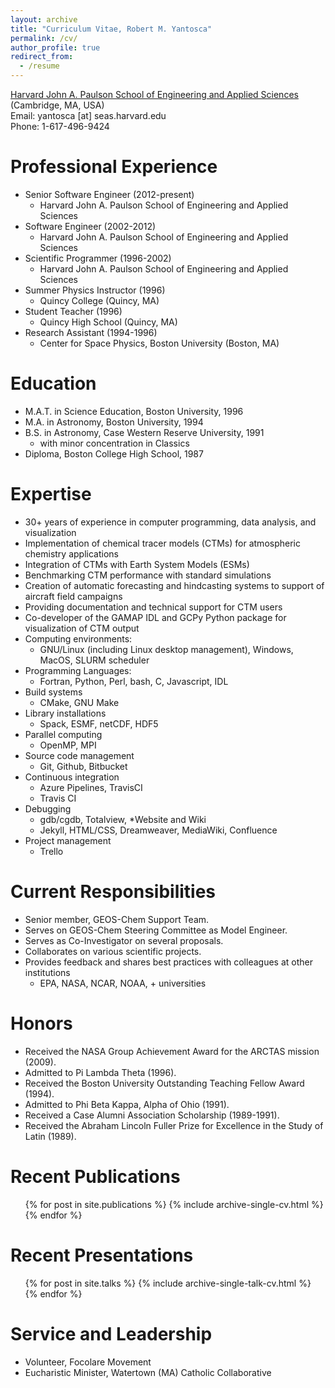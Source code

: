 ```yaml
---
layout: archive
title: "Curriculum Vitae, Robert M. Yantosca"
permalink: /cv/
author_profile: true
redirect_from:
  - /resume
---
```


[Harvard John A. Paulson School of Engineering and Applied Sciences](http://seas.harvard.edu/) (Cambridge, MA, USA)<br />Email: yantosca [at] seas.harvard.edu<br />Phone: 1-617-496-9424

# Professional Experience

* Senior Software Engineer (2012-present)
  * Harvard John A. Paulson School of Engineering and Applied Sciences
* Software Engineer (2002-2012)
  * Harvard John A. Paulson School of Engineering and Applied Sciences
* Scientific Programmer (1996-2002)
  * Harvard John A. Paulson School of Engineering and Applied Sciences
* Summer Physics Instructor (1996)
  * Quincy College (Quincy, MA)
* Student Teacher (1996)
  * Quincy High School (Quincy, MA)
* Research Assistant (1994-1996)
  * Center for Space Physics, Boston University (Boston, MA)

# Education
* M.A.T. in Science Education, Boston University, 1996
* M.A. in Astronomy, Boston University, 1994
* B.S. in Astronomy, Case Western Reserve University, 1991
  * with minor concentration in Classics
* Diploma, Boston College High School, 1987

# Expertise
* 30+ years of experience in computer programming, data analysis, and visualization
* Implementation of chemical tracer models (CTMs) for atmospheric chemistry applications
* Integration of CTMs with Earth System Models (ESMs)
* Benchmarking CTM performance with standard simulations
* Creation of automatic forecasting and hindcasting systems to support of aircraft field campaigns
* Providing documentation and technical support for CTM users
* Co-developer of the GAMAP IDL and GCPy Python package for visualization of CTM output
* Computing environments:
  * GNU/Linux (including Linux desktop management), Windows, MacOS, SLURM scheduler
* Programming Languages:
  * Fortran, Python, Perl, bash, C, Javascript, IDL
* Build systems
  * CMake, GNU Make
* Library installations
  * Spack, ESMF, netCDF, HDF5
* Parallel computing
  * OpenMP, MPI
* Source code management
  * Git, Github, Bitbucket
* Continuous integration
  * Azure Pipelines, TravisCI
  * Travis CI
* Debugging
  * gdb/cgdb, Totalview,
*Website and Wiki
  * Jekyll, HTML/CSS, Dreamweaver, MediaWiki, Confluence
* Project management
  * Trello

# Current Responsibilities
* Senior member, GEOS-Chem Support Team.
* Serves on GEOS-Chem Steering Committee as Model Engineer.
* Serves as Co-Investigator on several proposals.
* Collaborates on various scientific projects.
* Provides feedback and shares best practices with colleagues at other institutions
  * EPA, NASA, NCAR, NOAA, + universities

# Honors
* Received the NASA Group Achievement Award for the ARCTAS mission (2009).
* Admitted to Pi Lambda Theta (1996).
* Received the Boston University Outstanding Teaching Fellow Award (1994).
* Admitted to Phi Beta Kappa, Alpha of Ohio (1991).
* Received a Case Alumni Association Scholarship (1989-1991).
*  Received the Abraham Lincoln Fuller Prize for Excellence in the Study of Latin (1989).

# Recent Publications
  <ul>{% for post in site.publications %}
    {% include archive-single-cv.html %}
  {% endfor %}</ul>
  
# Recent Presentations
  <ul>{% for post in site.talks %}
    {% include archive-single-talk-cv.html %}
  {% endfor %}</ul>

# Service and Leadership
* Volunteer, Focolare Movement
* Eucharistic Minister, Watertown (MA) Catholic Collaborative
